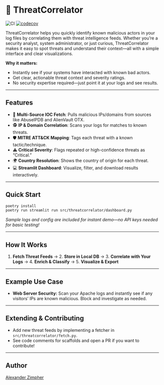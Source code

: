 # 🔐 ThreatCorrelator

![CI](https://github.com/AlexZimpher/threat-correlator/actions/workflows/ci.yml/badge.svg)
[![codecov](https://codecov.io/gh/AlexZimpher/threat-correlator/graph/badge.svg?token=YZ0K214VR8)](https://codecov.io/gh/AlexZimpher/threat-correlator)

ThreatCorrelator helps you quickly identify known malicious actors in your log files by correlating them with threat intelligence feeds. Whether you’re a security analyst, system administrator, or just curious, ThreatCorrelator makes it easy to spot threats and understand their context—all with a simple interface and clear visualizations.

**Why it matters:**
- Instantly see if your systems have interacted with known bad actors.
- Get clear, actionable threat context and severity ratings.
- No security expertise required—just point it at your logs and see results.

---

## Features

- 🎯 **Multi-Source IOC Fetch**: Pulls malicious IPs/domains from sources like AbuseIPDB and AlienVault OTX.
- 🕵️ **IP & Domain Correlation**: Scans your logs for matches to known threats.
- 🛡️ **MITRE ATT&CK Mapping**: Tags each threat with a known tactic/technique.
- ⚠️ **Critical Severity**: Flags repeated or high-confidence threats as “Critical.”
- 🌍 **Country Resolution**: Shows the country of origin for each threat.
- 💻 **Streamlit Dashboard**: Visualize, filter, and download results interactively.

---

## Quick Start

```bash
poetry install
poetry run streamlit run src/threatcorrelator/dashboard.py
```

*Sample logs and config are included for instant demo—no API keys needed for basic testing!*

---

## How It Works

1. **Fetch Threat Feeds** → 2. **Store in Local DB** → 3. **Correlate with Your Logs** → 4. **Enrich & Classify** → 5. **Visualize & Export**

---

## Example Use Case

- **Web Server Security:** Scan your Apache logs and instantly see if any visitors’ IPs are known malicious. Block and investigate as needed.

---

## Extending & Contributing

- Add new threat feeds by implementing a fetcher in `src/threatcorrelator/fetch.py`.
- See code comments for scaffolds and open a PR if you want to contribute!

---

## Author

[Alexander Zimpher](https://github.com/AlexZimpher)
